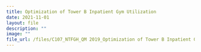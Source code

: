 ```yaml
---
title: Optimization of Tower B Inpatient Gym Utilization
date: 2021-11-01
layout: file
description: ""
image: ""
file_url: /files/C107_NTFGH_QM 2019_Optimization of Tower B Inpatient Gym Utilization.pdf
---
```

